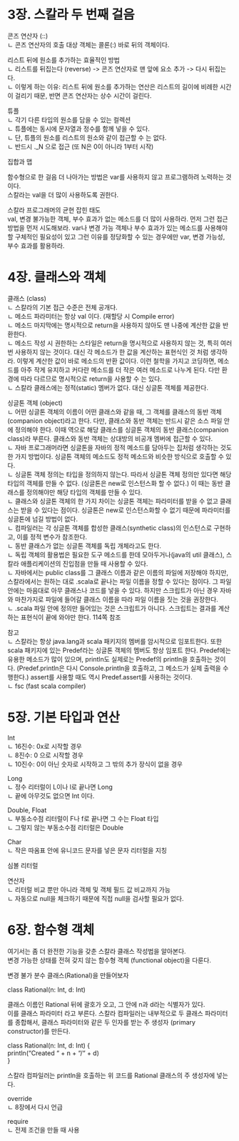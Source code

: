 3장. 스칼라 두 번째 걸음
==================
<p>
콘즈 연산자 (::)<br>
 ㄴ 콘즈 연산자의 호출 대상 객체는 콜론(:) 바로 뒤의 객체이다.<br>
</p>

<p>
리스트 뒤에 원소를 추가하는 효율적인 방법<br>
 ㄴ 리스트를 뒤집는다 (reverse) -> 콘즈 연산자로 맨 앞에 요소 추가 -> 다시 뒤집는다.<br>
 ㄴ 이렇게 하는 이유: 리스트 뒤에 원소를 추가하는 연산은 리스트의 길이에 비례한 시간이 걸리기 때문, 반면 콘즈 연산자는 상수 시간이 걸린다.<br>
</p>

<p>
튜플<br>
 ㄴ 각기 다른 타입의 원소를 담을 수 있는 컬렉션<br>
 ㄴ 튜플에는 동시에 문자열과 정수를 함께 넣을 수 있다.<br>
 ㄴ 단, 튜플의 원소를 리스트의 원소와 같이 접근할 수 는 없다.<br>
 ㄴ 반드시 ._N 으로 접근 (또 N은 0이 아니라 1부터 시작)<br>
</p>

<p>
집합과 맵<br>
</p>

<p>
함수형으로 한 걸음 더 나아가는 방법은 var를 사용하지 않고 프로그램하려 노력하는 것이다.<br/>
스칼라는 val을 더 많이 사용하도록 권한다.<br/>
<p>

<p>
스칼라 프로그래머의 균현 잡힌 태도<br/>
val, 변경 불가능한 객체, 부수 효과가 없는 메소드를 더 많이 사용하라. 먼저 그런 접근 방법을 먼저 시도해보라. var나 변경 가능 객체나 부수 효과가 있는 메소드를 사용해야 할 구체적인 필요성이 있고 그런 이유를 정당화할 수 있는 경우에만 var, 변경 가능성, 부수 효과를 활용하라.<br/>
</p>


4장. 클래스와 객체
==================
<p>
클래스 (class)<br/>
 ㄴ 스칼라의 기본 접근 수준은 전체 공개다.<br/>
 ㄴ 메소드 파라미터는 항상 val 이다. (재할당 시 Compile error)<br/>
 ㄴ 메소드 마지막에는 명시적으로 return을 사용하지 않아도 맨 나중에 계산한 값을 반환한다.<br/>
 ㄴ 메소드 작성 시 권한하는 스타일은 return을 명시적으로 사용하지 않는 것, 특히 여러 번 사용하지 않는 것이다. 대신 각 메소드가 한 값을 계산하는 표현식인 것 처럼 생각하라. 이렇게 계산한 값이 바로 메소드의 반환 값이다. 이런 철학을 가지고 코딩하면, 메소드를 아주 작게 유지하고 커다란 메소드를 더 작은 여러 메소드로 나누게 된다. 다만 환경에 따라 다르므로 명시적으로 return을 사용할 수 는 있다.<br/>
 ㄴ 스칼라 클래스에는 정적(static) 멤버가 없다. 대신 싱글톤 객체를 제공한다.<br/>
 </p>

<p>
싱글톤 객체 (object)<br/>
 ㄴ 어떤 싱글톤 객체의 이름이 어떤 클래스와 같을 때, 그 객체를 클래스의 동반 객체(companion object)라고 한다. 다만, 클래스와 동반 객체는 반드시 같은 소스 파일 안에 정의해야 한다. 이때 역으로 해당 클래스를 싱글톤 객체의 동반 클래스(companion class)라 부른다. 클래스와 동반 객체는 상대방의 비공개 멤버에 접근할 수 있다.<br/>
 ㄴ 자바 프로그래머라면 싱글톤을 자바의 정적 메소드를 담아두는 집처럼 생각하는 것도 한 가지 방법이다. 싱글톤 객체의 메소드도 정적 메소드와 비슷한 방식으로 호출할 수 있다.<br/>
 ㄴ 싱글톤 객체 정의는 타입을 정의하지 않는다. 따라서 싱글톤 객체 정의만 있다면 해당 타입의 객체를 만들 수 없다. (싱글톤은 new로 인스턴스화 할 수 없다.) 이 때는 동반 클래스를 정의해야만 해당 타입의 객체를 만들 수 있다.<br/>
 ㄴ 클래스와 싱글톤 객체의 한 가지 차이는 싱글톤 객체는 파라미터를 받을 수 없고 클래스는 받을 수 있다는 점이다. 싱글톤은 new로 인스턴스화할 수 없기 때문에 파라미터를 싱글톤에 넘길 방법이 없다.<br/>
 ㄴ 컴파일러는 각 싱글톤 객체를 합성한 클래스(synthetic class)의 인스턴스로 구현하고, 이를 정적 변수가 참조한다.<br/>
 ㄴ 동반 클래스가 없는 싱글톤 객체를 독립 개체라고도 한다.<br/>
 ㄴ 독립 객체의 활용법은 필요한 도구 메소드를 한데 모아두거나(java의 util 클래스), 스칼라 애플리케이션의 진입점을 만들 때 사용할 수 있다.<br/>
 ㄴ 자바에서는 public class를 그 클래스 이름과 같은 이름의 파일에 저장해야 하지만, 스칼라에서는 원하는 대로 .scala로 끝나는 파일 이름을 정할 수 있다는 점이다. 그 파일 안에는 마음대로 아무 클래스나 코드를 넣을 수 있다. 하지만 스크립트가 아닌 경우 자바와 마찬가지로 파일에 들어갈 클래스 이름을 따라 파일 이름을 짓는 것을 권장한다.<br/>
 ㄴ .scala 파일 안에 정의만 들어있는 것은 스크립트가 아니다. 스크립트는 결과를 계산하는 표현식이 끝에 와야만 한다. 114쪽 참조<br/>
</p>

<p>
참고<br/>
 ㄴ 스칼라는 항상 java.lang과 scala 패키지의 멤버를 암시적으로 임포트한다. 또한 scala 패키지에 있는 Predef라는 싱글톤 객체의 멤버도 항상 임포트 한다. Predef에는 유용한 메소드가 많이 있으며, println도 실제로는 Predef의 println을 호출하는 것이다. (Predef.println은 다시 Console.println을 호출하고, 그 메소드가 실제 출력을 수행한다.) assert를 사용할 때도 역시 Predef.assert를 사용하는 것이다.<br/>
 ㄴ fsc (fast scala compiler)<br/>
</p>

5장. 기본 타입과 연산
====================
<p>
Int<br/>
 ㄴ 16진수: 0x로 시작할 경우<br/>
 ㄴ 8진수: 0 으로 시작할 경우<br/>
 ㄴ 10진수: 0이 아닌 숫자로 시작하고 그 밖의 추가 장식이 없을 경우<br/>
</p>

<p>
Long<br/>
 ㄴ 정수 리터럴이 L이나 l로 끝나면 Long<br/>
 ㄴ 끝에 아무것도 없으면 Int 이다.<br/>
</p>

<p>
Double, Float<br/>
 ㄴ 부동소수점 리터럴이 F나 f로 끝나면 그 수는 Float 타입<br/>
 ㄴ 그렇지 않는 부동소수점 리터럴은 Double<br/>
</p>

<p>
Char<br/>
 ㄴ 작은 따옴표 안에 유니코드 문자를 넣은 문자 리터럴을 지칭<br/>
</p>

<p>
심볼 리터럴<br/>
</p>

<p>
연산자<br/>
 ㄴ 리터럴 비교 뿐만 아니라 객체 및 객체 필드 값 비교까지 가능<br/>
 ㄴ 자동으로 null을 체크하기 때문에 직접 null을 검사할 필요가 없다.<br/>
</p>


6장. 함수형 객체
====================
<p>
여기서는 좀 더 완전한 기능을 갖춘 스칼라 클래스 작성법을 알아본다.<br/>
변경 가능한 상태를 전혀 갖지 않는 함수형 객체 (functional object)을 다룬다.<br/>
</p>

<p>
변경 불가 분수 클래스(Rational)을 만들어보자<br/>
</p>

<p>
class Rational(n: Int, d: Int)<br/>
</p>

<p>
클래스 이름인 Rational 뒤에 괄호가 오고, 그 안에 n과 d라는 식별자가 있다.<br/>
이를 클래스 파라미터 라고 부른다. 스칼라 컴파일러는 내부적으로 두 클래스 파라미터를 종합해서, 클래스 파라미터와 같은 두 인자를 받는 주 생성자 (primary constructor)를 만든다.<br/>
</p>


<p>
class Rational(n: Int, d: Int) {<br/>
     println(“Created “ + n + “/“ + d)<br/>
}<br/>
</p>

<p>
스칼라 컴파일러는 println을 호출하는 위 코드를 Rational 클래스의 주 생성자에 넣는다.<br/>
</p>


<p>
override<br/>
 ㄴ 8장에서 다시 언급<br/>
</p>

<p>
require<br/>
 ㄴ 전제 조건을 만들 때 사용<br/>
</p>
